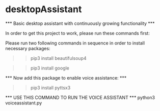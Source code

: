 # desktopAssistant
*** Basic desktop assistant with continuously growing functionality ***

In order to get this project to work, please run these commands first:

Please run two following commands in sequence in order to install necessary packages:
>> pip3 install beautifulsoup4

>> pip3 install google

*** Now add this package to enable voice assistance: ***
>> pip3 install pyttsx3

*** USE THIS COMMAND TO RUN THE VOICE ASSISTANT ***
python3 voiceassistant.py

